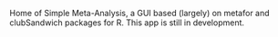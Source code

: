 Home of Simple Meta-Analysis, a GUI based (largely) on metafor and clubSandwich packages for R. This app is still in development. 
